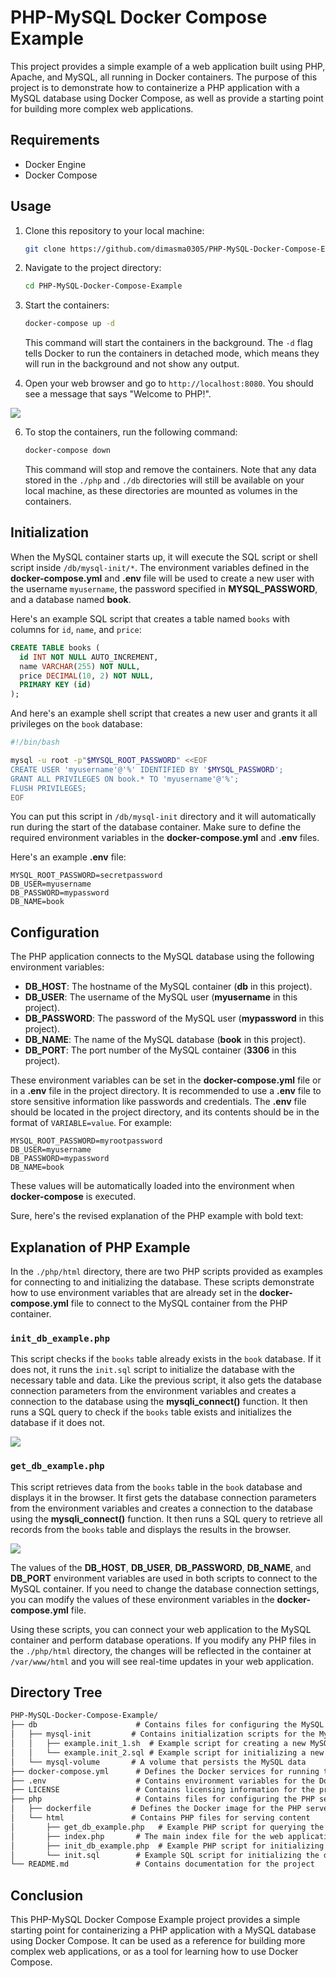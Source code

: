 # PHP-MySQL Docker Compose Example

This project provides a simple example of a web application built using PHP, Apache, and MySQL, all running in Docker containers. The purpose of this project is to demonstrate how to containerize a PHP application with a MySQL database using Docker Compose, as well as provide a starting point for building more complex web applications.

## Requirements

- Docker Engine
- Docker Compose

## Usage

1. Clone this repository to your local machine:

   ```bash
   git clone https://github.com/dimasma0305/PHP-MySQL-Docker-Compose-Example.git
   ```

2. Navigate to the project directory:

   ```bash
   cd PHP-MySQL-Docker-Compose-Example
   ```

3. Start the containers:

   ```bash
   docker-compose up -d
   ```

   This command will start the containers in the background. The `-d` flag tells Docker to run the containers in detached mode, which means they will run in the background and not show any output.

4. Open your web browser and go to `http://localhost:8080`. You should see a message that says "Welcome to PHP!".

![](https://i.imgur.com/Dp7qu1Z.png)

6. To stop the containers, run the following command:

   ```bash
   docker-compose down
   ```

   This command will stop and remove the containers. Note that any data stored in the `./php` and `./db` directories will still be available on your local machine, as these directories are mounted as volumes in the containers. 

## Initialization

When the MySQL container starts up, it will execute the SQL script or shell script inside `/db/mysql-init/*`. The environment variables defined in the **docker-compose.yml** and **.env** file will be used to create a new user with the username `myusername`, the password specified in **MYSQL_PASSWORD**, and a database named **book**.

Here's an example SQL script that creates a table named `books` with columns for `id`, `name`, and `price`:

```sql
CREATE TABLE books (
  id INT NOT NULL AUTO_INCREMENT,
  name VARCHAR(255) NOT NULL,
  price DECIMAL(10, 2) NOT NULL,
  PRIMARY KEY (id)
);
```

And here's an example shell script that creates a new user and grants it all privileges on the `book` database:

```sh
#!/bin/bash

mysql -u root -p"$MYSQL_ROOT_PASSWORD" <<EOF
CREATE USER 'myusername'@'%' IDENTIFIED BY '$MYSQL_PASSWORD';
GRANT ALL PRIVILEGES ON book.* TO 'myusername'@'%';
FLUSH PRIVILEGES;
EOF
```

You can put this script in `/db/mysql-init` directory and it will automatically run during the start of the database container. Make sure to define the required environment variables in the **docker-compose.yml** and **.env** files.

Here's an example **.env** file:

```env
MYSQL_ROOT_PASSWORD=secretpassword
DB_USER=myusername
DB_PASSWORD=mypassword
DB_NAME=book
```

## Configuration

The PHP application connects to the MySQL database using the following environment variables:

- **DB_HOST**: The hostname of the MySQL container (**db** in this project).
- **DB_USER**: The username of the MySQL user (**myusername** in this project).
- **DB_PASSWORD**: The password of the MySQL user (**mypassword** in this project).
- **DB_NAME**: The name of the MySQL database (**book** in this project).
- **DB_PORT**: The port number of the MySQL container (**3306** in this project).

These environment variables can be set in the **docker-compose.yml** file or in a **.env** file in the project directory. It is recommended to use a **.env** file to store sensitive information like passwords and credentials. The **.env** file should be located in the project directory, and its contents should be in the format of `VARIABLE=value`. For example:

```
MYSQL_ROOT_PASSWORD=myrootpassword
DB_USER=myusername
DB_PASSWORD=mypassword
DB_NAME=book
```

These values will be automatically loaded into the environment when **docker-compose** is executed.

Sure, here's the revised explanation of the PHP example with bold text:

## Explanation of PHP Example

In the `./php/html` directory, there are two PHP scripts provided as examples for connecting to and initializing the database. These scripts demonstrate how to use environment variables that are already set in the **docker-compose.yml** file to connect to the MySQL container from the PHP container.

### `init_db_example.php`
This script checks if the `books` table already exists in the `book` database. If it does not, it runs the `init.sql` script to initialize the database with the necessary table and data. Like the previous script, it also gets the database connection parameters from the environment variables and creates a connection to the database using the **mysqli_connect()** function. It then runs a SQL query to check if the `books` table exists and initializes the database if it does not.

![](https://i.imgur.com/yPZB7Zo.png)

### `get_db_example.php`
This script retrieves data from the `books` table in the `book` database and displays it in the browser. It first gets the database connection parameters from the environment variables and creates a connection to the database using the **mysqli_connect()** function. It then runs a SQL query to retrieve all records from the `books` table and displays the results in the browser.

![](https://i.imgur.com/d0PtDqa.png)

The values of the **DB_HOST**, **DB_USER**, **DB_PASSWORD**, **DB_NAME**, and **DB_PORT** environment variables are used in both scripts to connect to the MySQL container. If you need to change the database connection settings, you can modify the values of these environment variables in the **docker-compose.yml** file.

Using these scripts, you can connect your web application to the MySQL container and perform database operations. If you modify any PHP files in the `./php/html` directory, the changes will be reflected in the container at `/var/www/html` and you will see real-time updates in your web application.

## Directory Tree
```markdown
PHP-MySQL-Docker-Compose-Example/
├── db                      # Contains files for configuring the MySQL database
│   ├── mysql-init         # Contains initialization scripts for the MySQL database
│   │   ├── example.init_1.sh  # Example script for creating a new MySQL user
│   │   └── example.init_2.sql # Example script for initializing a new MySQL database
│   └── mysql-volume       # A volume that persists the MySQL data
├── docker-compose.yml      # Defines the Docker services for running the PHP, Apache, and MySQL containers
├── .env                    # Contains environment variables for the Docker Compose file
├── LICENSE                 # Contains licensing information for the project
├── php                     # Contains files for configuring the PHP server
│   ├── dockerfile         # Defines the Docker image for the PHP server
│   └── html               # Contains PHP files for serving content
│       ├── get_db_example.php   # Example PHP script for querying the database
│       ├── index.php       # The main index file for the web application
│       ├── init_db_example.php  # Example PHP script for initializing the database
│       └── init.sql        # Example SQL script for initializing the database schema
└── README.md               # Contains documentation for the project
```

## Conclusion

This PHP-MySQL Docker Compose Example project provides a simple starting point for containerizing a PHP application with a MySQL database using Docker Compose. It can be used as a reference for building more complex web applications, or as a tool for learning how to use Docker Compose.